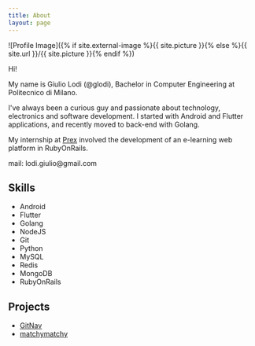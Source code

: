 ```yaml
---
title: About
layout: page
---
```

![Profile Image]({% if site.external-image %}{{ site.picture }}{% else %}{{ site.url }}/{{ site.picture }}{% endif %})

<p>Hi!</p>

<p>My name is Giulio Lodi (@glodi), Bachelor in Computer Engineering at Politecnico di Milano.</p>

<p>I've always been a curious guy and passionate about technology, electronics and software development. I started with 
Android and Flutter applications, and recently moved to back-end with Golang.</p>

<p>My internship at <a href="https://www.prex.it">Prex</a> involved the development of an e-learning web platform in RubyOnRails.</p>

<p>mail: lodi.giulio@gmail.com</p>

<h2>Skills</h2>

<ul class="skill-list">
	<li>Android</li>
	<li>Flutter</li>
	<li>Golang</li>
	<li>NodeJS</li>
	<li>Git</li>
	<li>Python</li>
	<li>MySQL</li>
	<li>Redis</li>
	<li>MongoDB</li>
	<li>RubyOnRails</li>
</ul>

<h2>Projects</h2>

<ul>
	<li><a href="https://github.com/GLodi/GitNav">GitNav</a></li>
	<li><a href="https://github.com/GLodi/matchymatchy">matchymatchy</a></li>
</ul>
